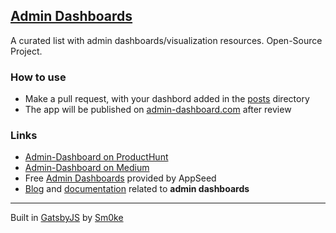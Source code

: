 ## [Admin Dashboards](https://admin-dashboards.com)

A curated list with admin dashboards/visualization resources. Open-Source Project.

### How to use
 
 - Make a pull request, with your dashbord added in the [posts](https://github.com/admin-dashboards/dashboards/tree/master/content/posts) directory
 - The app will be published on [admin-dashboard.com](https://admin-dashboards.com/) after review

### Links
 - [Admin-Dashboard on ProductHunt](https://www.producthunt.com/posts/admin-dashboards)
 - [Admin-Dashboard on Medium](https://medium.com/@appseed.us/admin-dashboards-com-goes-open-source-2a95862b5eab)
 - Free [Admin Dashboards](https://appseed.us/admin-dashboards) provided by AppSeed 
 - [Blog](https://blog.appseed.us/admin-dashboards) and [documentation](https://docs.appseed.us/admin-dashboards/) related to **admin dashboards**
 
---
Built in [GatsbyJS](https://www.gatsbyjs.org) by [Sm0ke](https://dev.to/sm0ke)

